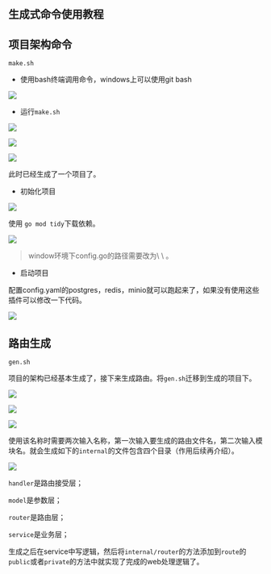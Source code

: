 ## 生成式命令使用教程

## 项目架构命令

`make.sh`

+ 使用bash终端调用命令，windows上可以使用git bash

![](./img/gitbash.png)

+ 运行`make.sh`

![](./img/make_project.png)

![](./img/make_project_active.gif)

![](./im/make_result.png)

此时已经生成了一个项目了。



+ 初始化项目

![](./img/init_project.png)

使用 `go mod tidy`下载依赖。



![](./img/tidy_project.png)

> window环境下config.go的路径需要改为\ \ 。





+ 启动项目

配置config.yaml的postgres，redis，minio就可以跑起来了，如果没有使用这些插件可以修改一下代码。



![](./img/run_project.png)







## 路由生成

`gen.sh`

项目的架构已经基本生成了，接下来生成路由。将`gen.sh`迁移到生成的项目下。

![](./img/make_route.png)



![](./img/make_route2.png)



![](./img/make_route3.png)

使用该名称时需要两次输入名称，第一次输入要生成的路由文件名，第二次输入模块名。就会生成如下的`internal`的文件包含四个目录（作用后续再介绍）。



![](./img/init_route.png)



`handler`是路由接受层；

`model`是参数层；

`router`是路由层；

`service`是业务层；



生成之后在service中写逻辑，然后将`internal/router`的方法添加到`route`的`public`或者`private`的方法中就实现了完成的web处理逻辑了。




